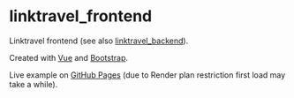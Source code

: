 # linktravel_frontend

Linktravel frontend (see also [linktravel_backend](https://github.com/dreamer20/linktravel_backend)).

Created with [Vue](https://vuejs.org/) and [Bootstrap](https://getbootstrap.com/docs/3.3/).

Live example on [GitHub Pages](https://dreamer20.github.io/linktravel_frontend/) (due to Render plan restriction first load may take a while).